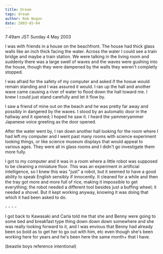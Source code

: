 ```yaml
---
title: Dream
tags: dream
author: Rob Nugen
date: 2003-05-04
---
```


<p class=date>7:49am JST Sunday 4 May 2003</p>

<p class=dream>I was with friends in a house on the beachfront.  The
house had thick glass walls like an inch thick facing the water.
Across the water I could see a train bridge and maybe a train
station.  We were talking in the living room and suddenly there was a
large swell of waves and the waves were gushing into the house, though
they were dampened by the walls they weren't completly stopped.</p>

<p class=dream>I was afraid for the safety of my computer and asked if
the hosue would remain standing and I was assured it would.  I ran up
the hall and another wave came causing a river of water to flood down
the hall toward me.  I knew I could just stand carefully and let it
flow by.</p>

<p class=dream>I saw a friend of mine out on the beach and he was
pretty far away and possibly in dangered by the waves.  I stood by an
automatic door in the hallway and it opened; I hoped he saw it.  I
heard the yammeryammer Japanese voice greeting as the door opened.</p>

<p class=dream>After the water went by, I ran down another hall
looking for the room where I had left my computer and I went past many
rooms with science experiment looking things, or like science museum
displays that would appeal to various ages.  They were all in glass
rooms and I didn't go investigate them more fully.</p>

<p class=dream>I got to my computer and it was in a room where a
little robot was supposed to be cleaning a miniature floor.  This was
an experiment in artificial intelligence, so I knew this was "just" a
robot, but it seemed to have a good ability to speak English sensibly
if innocently.  It cleaned for a while and then the tray got more and
more full of rice, making it impossible to get everything; the robot
needed a different tool besides just a buffing wheel; it needed a
shovel.  But it kept working anyway, knowing it was doing that which
it had been asked to do.</p>

<p>- - - -</p>

<p class=dream>I got back to Kawasaki and Carla told me that she and
Benny were going to some bed and breakfast type thing down down down
somewhere and she was really looking forward to it, and I was envious
that Benny had already been so bold as to get her to go out with him,
etc even though she's been working here for years and he's been here
the same month+ that I have.</p>

<p>(beastie boys reference intentional)</p>
